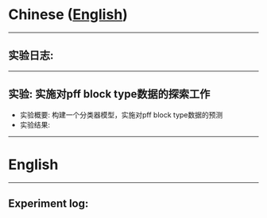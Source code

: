 # Chinese ([English](#English))

---

## 实验日志:

---

## 实验: 实施对pff block type数据的探索工作
 - 实验概要: 构建一个分类器模型，实施对pff block type数据的预测
 - 实验结果: 

---

# English

---

## Experiment log:


